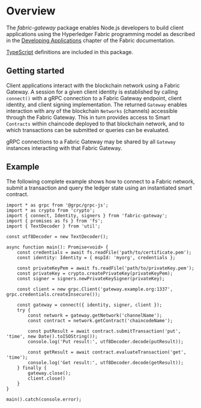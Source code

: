 # Overview

The *fabric-gateway* package enables Node.js developers to build client applications using the Hyperledger Fabric programming model as described in the [Developing Applications](https://hyperledger-fabric.readthedocs.io/en/latest/developapps/developing_applications.html) chapter of the Fabric documentation.

[TypeScript](http://www.typescriptlang.org/) definitions are included in this package.

## Getting started

Client applications interact with the blockchain network using a Fabric Gateway. A session for a given client identity is established by calling `connect()` with a gRPC connection to a Fabric Gateway endpoint, client identity, and client signing implementation. The returned `Gateway` enables interaction with any of the blockchain `Networks` (channels) accessible through the Fabric Gateway. This in turn provides access to Smart `Contracts` within chaincode deployed to that blockchain network, and to which transactions can be submitted or queries can be evaluated.

gRPC connections to a Fabric Gateway may be shared by all `Gateway` instances interacting with that Fabric Gateway.

## Example

The following complete example shows how to connect to a Fabric network, submit a transaction and query the ledger state using an instantiated smart contract.

    import * as grpc from '@grpc/grpc-js';
    import * as crypto from 'crypto';
    import { connect, Identity, signers } from 'fabric-gateway';
    import { promises as fs } from 'fs';
    import { TextDecoder } from 'util';

    const utf8Decoder = new TextDecoder();

    async function main(): Promise<void> {
        const credentials = await fs.readFile('path/to/certificate.pem');
        const identity: Identity = { mspId: 'myorg', credentials };

        const privateKeyPem = await fs.readFile('path/to/privateKey.pem');
        const privateKey = crypto.createPrivateKey(privateKeyPem);
        const signer = signers.newPrivateKeySigner(privateKey);

        const client = new grpc.Client('gateway.example.org:1337', grpc.credentials.createInsecure());

        const gateway = connect({ identity, signer, client });
        try {
            const network = gateway.getNetwork('channelName');
            const contract = network.getContract('chaincodeName');

            const putResult = await contract.submitTransaction('put', 'time', new Date().toISOString());
            console.log('Put result:', utf8Decoder.decode(putResult));

            const getResult = await contract.evaluateTransaction('get', 'time');
            console.log('Get result:', utf8Decoder.decode(getResult));
        } finally {
            gateway.close();
            client.close()
        }
    }

    main().catch(console.error);
